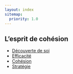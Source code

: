 ```yaml
---
layout: index
sitemap:
  priority: 1.0
---
```


## L’esprit de cohésion
  
 - [Découverte de soi](/apropos/#développement-personnel)
 - [Efficacité](/apropos/#lesprit-déquipe)
 - [Cohésion](/vision/#la-cohésion)
 - [Stratégie](/vision/#coacher-cest-manager-des-hommes)

